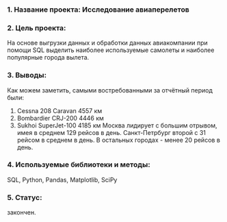 ### 1. Название проекта: Исследование авиаперелетов
### 2. Цель проекта: 
На основе выгрузки данных и обработки данных авиакомпании при помощи SQL выделить наиболее используемые самолеты и наиболее популярные города вылета.
### 3. Выводы:
Как можем заметить, самыми востребованными за отчётный период были:
1. Cessna 208 Caravan 4557 км
2. Bombardier CRJ-200 4446 км
3. Sukhoi SuperJet-100 4185 км
Москва лидирует с большим отрывом, имея в среднем 129 рейсов в день. Санкт-Петрбург второй с 31 рейсом в среднем в день. В остальных городах - менее 20 рейсов в день.
### 4. Используемые библиотеки и методы: 
SQL, Python, Pandas, Matplotlib, SciPy
### 5. Статус: 
закончен.


